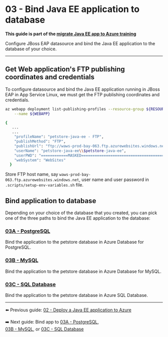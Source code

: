 # 03 - Bind Java EE application to database

__This guide is part of the [migrate Java EE app to Azure training](../README.md)__

Configure JBoss EAP datasource and bind the Java EE application to the 
database of your choice.

---

## Get Web application's FTP publishing coordinates and credentials

To configure datasource and bind the Java EE application running in JBoss EAP in App Service 
Linux, we must get the FTP publishing coordinates and credentials.

```bash
az webapp deployment list-publishing-profiles --resource-group ${RESOURCE_GROUP} \
    --name ${WEBAPP}

{
   ...
   ...
    "profileName": "petstore-java-ee - FTP",
    "publishMethod": "FTP",
    "publishUrl": "ftp://waws-prod-bay-063.ftp.azurewebsites.windows.net/site/wwwroot",
    "userName": "petstore-java-ee\\$petstore-java-ee",
    "userPWD": "============MASKED===========================================",
    "webSystem": "WebSites"
  }
```

Store FTP host name, say `waws-prod-bay-063.ftp.azurewebsites.windows.net`, 
user name and user password in `.scripts/setup-env-variables.sh` file.

## Bind application to database

Depending on your choice of the database that you created, you can pick one of the three paths
to bind the Java EE application to the database:

### [03A - PostgreSQL](step-03A-bind-app-to-postgresql/README.md)

Bind the application to the petstore database in Azure Database for PostgreSQL.
  
### [03B - MySQL](step-03B-bind-app-to-mysql/README.md)

Bind the application to the petstore database in Azure Database for MySQL.

### [03C - SQL Database](step-03C-bind-app-to-sql-database/README.md)

Bind the application to the petstore database in Azure SQL Database.

---
  
⬅️ Previous guide: [02 - Deploy a Java EE application to Azure](../step-02-create-a-database/README.md)
  
➡️ Next guide: Bind app to [03A - PostgreSQL](step-03A-bind-app-to-postgresql/README.md),  
[03B - MySQL](step-03B-bind-app-to-mysql/README.md), or
[03C - SQL Database](step-03C-bind-app-to-sql-database/README.md)
